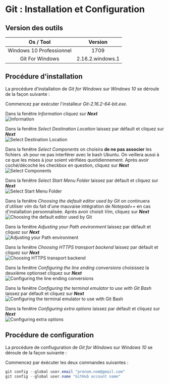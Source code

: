 # Git : Installation et Configuration

## Version des outils

|         Os / Tool        |      Version     |
| :----------------------: | :--------------: |
| Windows 10 Professionnel |       1709       |
|      Git For Windows     | 2.16.2.windows.1 |

## Procédure d'installation

La procédure d'installation de _Git for Windows_ sur _Windows 10_ se déroule de la façon suivante :

Commencez par exécuter l'installeur _Git-2.16.2-64-bit.exe_.  

Dans la fenêtre _Information_ cliquez sur **_Next_**  
![Information](../img/git-001.png)  

Dans la fenêtre _Select Destination Location_ laissez par défault et cliquez sur **_Next_**  
![Select Destination Location](../img/git-002.png)  

Dans la fenêtre _Select Components_ on choisira **de ne pas associer** les fichiers .sh pour ne pas interférer avec le bash Ubuntu. On veillera aussi à ce que les mises à jour soient vérifiées quotidiennement. Après avoir coché/décoché les checkbox en question, cliquez sur  **_Next_**  
![Select Components](../img/git-003.png)  

Dans la fenêtre _Select Start Menu Folder_ laissez par défault et cliquez sur **_Next_**  
![Select Start Menu Folder](../img/git-004.png)  

Dans la fenêtre _Choosing the default editor used by Git_ on continuera d'utiliser _vim_ du fait d'une mauvaise intégration de _Notepad++_ en cas d'installation personnalisée. Après avoir choisit _Vim_, cliquez sur  **_Next_**  
![Choosing the default editor used by Git](../img/git-005.png)  

Dans la fenêtre _Adjusting your Path environment_ laissez par défault et cliquez sur **_Next_**  
![Adjusting your Path environment](../img/git-006.png)  

Dans la fenêtre _Choosing HTTPS transport backend_ laissez par défault et cliquez sur **_Next_**  
![Choosing HTTPS transport backend](../img/git-007.png)  

Dans la fenêtre _Configuring the line ending conversions_ choisissez la deuxième optionset cliquez sur **_Next_**  
![Configuring the line ending conversions](../img/git-008.png)  

Dans la fenêtre _Configuring the terminal emulator to use with Git Bash_ laissez par défault et cliquez sur **_Next_**  
![Configuring the terminal emulator to use with Git Bash](../img/git-009.png)  

Dans la fenêtre _Configuring extra options_ laissez par défault et cliquez sur **_Next_**  
![Configuring extra options](../img/git-010.png)  

## Procédure de configuration

La procédure de confiuguration de _Git for Windows_ sur _Windows 10_ se déroule de la façon suivante :  

Commencez par éxécuter les deux commandes suivantes :

```java
git config --global user.email "prenom.nom@gmail.com"
git config --global user.name "GitHub account name"
```
